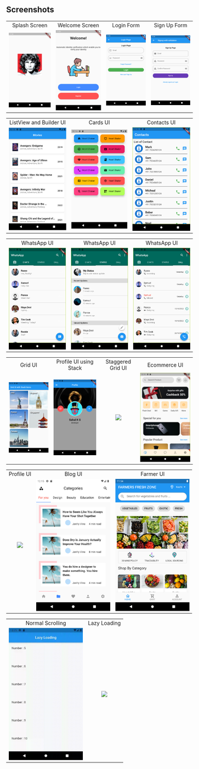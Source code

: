 ## Screenshots

<table>
  <tr>
    <td align="center">Splash Screen</td>
    <td align="center">Welcome Screen</td>
    <td align="center">Login Form</td>
    <td align="center">Sign Up Form</td>
  </tr>
  <tr>
    <td align="center"><img src="screenshots/Splash screenshot.png" width=200></td>
    <td align="center"><img src="screenshots/Welcome screenshot.png" width=200></td>
    <td align="center"><img src="screenshots/Login Page screenshot.png" width=200></td>
    <td align="center"><img src="screenshots/Signup Page screenshot.png" width=200></td>
  </tr>
</table>
<table>
  <tr>
    <td align="center">ListView and Builder UI</td>
    <td align="center">Cards UI</td>
    <td align="center">Contacts UI</td>
  </tr>
  <tr>
    <td align="center"><img src="screenshots/BuilderUI.png" width=200></td>
    <td align="center"><img src="screenshots/CardsUI.png" width=200></td>
    <td align="center"><img src="screenshots/ContactsUI.png" width=200></td>
  </tr>
</table>
<table>
  <tr>
    <td align="center">WhatsApp UI</td>
    <td align="center">WhatsApp UI</td>
    <td align="center">WhatsApp UI</td>
  </tr>
  <tr>
    <td align="center"><img src="screenshots/Whatsappchats.png" width=200></td>
    <td align="center"><img src="screenshots/Whatsappstatus.png" width=200></td>
    <td align="center"><img src="screenshots/Whatsappcalls.png" width=200></td>
  </tr>
</table>
<table>
  <tr>
    <td align="center">Grid UI</td>
    <td align="center">Profile UI using Stack</td>
    <td align="center">Staggered Grid UI</td>
    <td align="center">Ecommerce UI</td>
  </tr>
  <tr>
    <td align="center"><img src="screenshots/GridUI.png" width=200></td>
    <td align="center"><img src="screenshots/StackProfileUI.png" width=200></td>
    <td align="center"><img src="screenshots/StaggridUI.gif" width=200></td>
    <td align="center"><img src="screenshots/EcommerceUI.png" width=200></td>
  </tr>
</table>
<table>
  <tr>
    <td align="center">Profile UI</td>
    <td align="center">Blog UI</td>
    <td align="center">Farmer UI</td>
  </tr>
  <tr>
    <td align="center"><img src="screenshots/ProfileUI.gif" width=200></td>
    <td align="center"><img src="screenshots/BlogUI.png" width=200></td>
    <td align="center"><img src="screenshots/Farmers screenshot.png" width=200></td>
  </tr>
</table>
<table>
  <tr>
    <td align="center">Normal Scrolling</td>
    <td align="center">Lazy Loading</td>
  </tr>
  <tr>
    <td align="center"><img src="screenshots/Normal scrolling.gif" width=200></td>
    <td align="center"><img src="screenshots/Lazy loading.gif" width=200></td>
  </tr>
</table>
